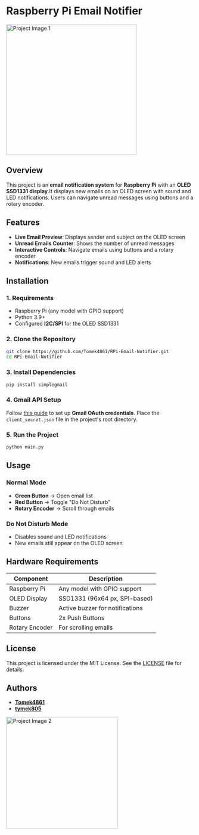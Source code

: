# Raspberry Pi Email Notifier  

<img src="https://github.com/user-attachments/assets/53349920-bfc3-475f-bda0-687abebd3f2c" alt="Project Image 1" width="350">

## Overview  

This project is an **email notification system** for **Raspberry Pi** with an **OLED SSD1331 display**.It displays new emails on an OLED screen with sound and LED notifications. Users can navigate unread messages using buttons and a rotary encoder.


## Features  

- **Live Email Preview**: Displays sender and subject on the OLED screen  
- **Unread Emails Counter**: Shows the number of unread messages  
- **Interactive Controls**: Navigate emails using buttons and a rotary encoder 
- **Notifications**:  New emails trigger sound and LED alerts


## Installation  

### 1. Requirements  
- Raspberry Pi (any model with GPIO support)  
- Python 3.9+  
- Configured **I2C/SPI** for the OLED SSD1331  

### 2. Clone the Repository  
```bash
git clone https://github.com/Tomek4861/RPi-Email-Notifier.git  
cd RPi-Email-Notifier  
```

### 3. Install Dependencies  
```bash
pip install simplegmail
```

### 4. Gmail API Setup  
Follow [this guide](https://github.com/jeremyephron/simplegmail) to set up **Gmail OAuth credentials**. Place the `client_secret.json` file in the project's root directory.  

### 5. Run the Project  
```bash
python main.py
```


## Usage  

### Normal Mode  
- **Green Button** → Open email list  
- **Red Button** → Toggle "Do Not Disturb"  
- **Rotary Encoder** → Scroll through emails  

### Do Not Disturb Mode  
- Disables sound and LED notifications  
- New emails still appear on the OLED screen  


## Hardware Requirements  

| Component     | Description                     |
|--------------|---------------------------------|
| Raspberry Pi | Any model with GPIO support     |
| OLED Display | SSD1331 (96x64 px, SPI-based)   |
| Buzzer       | Active buzzer for notifications |
| Buttons      | 2x Push Buttons                 |
| Rotary Encoder | For scrolling emails         |


## License  
This project is licensed under the MIT License. See the [LICENSE](LICENSE.md) file for details.


## Authors  

- **[Tomek4861](https://github.com/Tomek4861)**
- **[tymek805](https://github.com/tymek805)**

<img src="https://github.com/user-attachments/assets/42b69907-5f14-4d58-9579-053890a53395" alt="Project Image 2" width="300">
